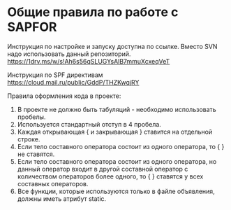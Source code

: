 # Общие правила по работе с SAPFOR #

Инструкция по настройке и запуску доступна по ссылке. Вместо SVN надо использовать данный репозиторий.
https://1drv.ms/w/s!Ah6s56qSLUGYsAlB7mmuXcxeqVeT

Инструкция по SPF директивам https://cloud.mail.ru/public/GddP/THZKwqjRY

Правила оформления кода в проекте:

1. В проекте не должно быть табуляций - необходимо использовать пробелы.
2. Используется стандартный отступ в 4 пробела.
3. Каждая открывающая { и закрывающая } ставится на отдельной строке.
4. Если тело составного оператора состоит из одного оператора, то { } не ставятся.
5. Если тело составного оператора состоит из одного оператора, но данный оператор входит в другой составной оператор с количеством операторов более одного, то { } ставятся у всех составных операторов.
6. Все функции, которые используются только в файле объявления, должны иметь атрибут static.